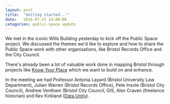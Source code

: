 ```yaml
---
layout: post
title:  "Getting started..."
date:   2016-07-21 14:00:00
categories: public-space update
---
```

We met in the iconic Wills Building yesterday to kick off the Public Space project. We discussed the themes we'd like to explore and how to share the Public Space work with other organisations, like Bristol Records Office and the City Council.

There's already been a lot of valuable work done in mapping Bristol through projects like [Know Your Place](http://maps.bristol.gov.uk/knowyourplace/) which we want to build on and enhance.

In the meeting we had Professor Antonia Layard (Bristol University Law Department), Julian Warren (Bristol Records Office), Pete Insole (Bristol City Council), Andrew Ventham (Bristol City Council, GIS, Alex Craven (freelance historian) and Kev Kirkland ([Data Unity](http://www.dataunity.org/)).
